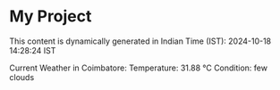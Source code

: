# My Project

This content is dynamically generated in Indian Time (IST): 2024-10-18 14:28:24 IST


Current Weather in Coimbatore:
Temperature: 31.88 °C
Condition: few clouds
